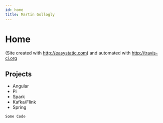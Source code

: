```yaml
---
id: home
title: Martin Gollogly
---
```


Home 
============
(Site created with http://easystatic.com) and automated with http://travis-ci.org

## Projects

* Angular
* Pi
* Spark
* Kafka/Flink
* Spring

` Some Code `
